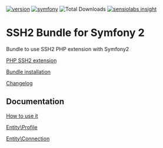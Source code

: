 [![version](https://img.shields.io/badge/version-2.0.0-green.svg)](https://github.com/steevanb/ssh2bundle/tree/2.0.0)
[![symfony](https://img.shields.io/badge/symfony-%3E%3D%202.3-blue.svg)](https://symfony.com/)
![Total Downloads](https://poser.pugx.org/steevanb/ssh2bundle/downloads)
[![sensiolabs insight](https://img.shields.io/badge/sensiolabs%20insight-platinum-brightgreen.svg)](https://insight.sensiolabs.com/projects/9a2a6100-fc21-4534-8909-737469d0a590/analyses/16)

SSH2 Bundle for Symfony 2
=========================

Bundle to use SSH2 PHP extension with Symfony2

[PHP SSH2 extension](Resources/doc/InstallPHPSSH2.md)

[Bundle installation](Resources/doc/Install.md)

[Changelog](Resources/doc/changelog.md)

Documentation
-------------

[How to use it](Resources/doc/usage.md)

[Entity\Profile](Resources/doc/profile.md)

[Entity\Connection](Resources/doc/connection.md)
